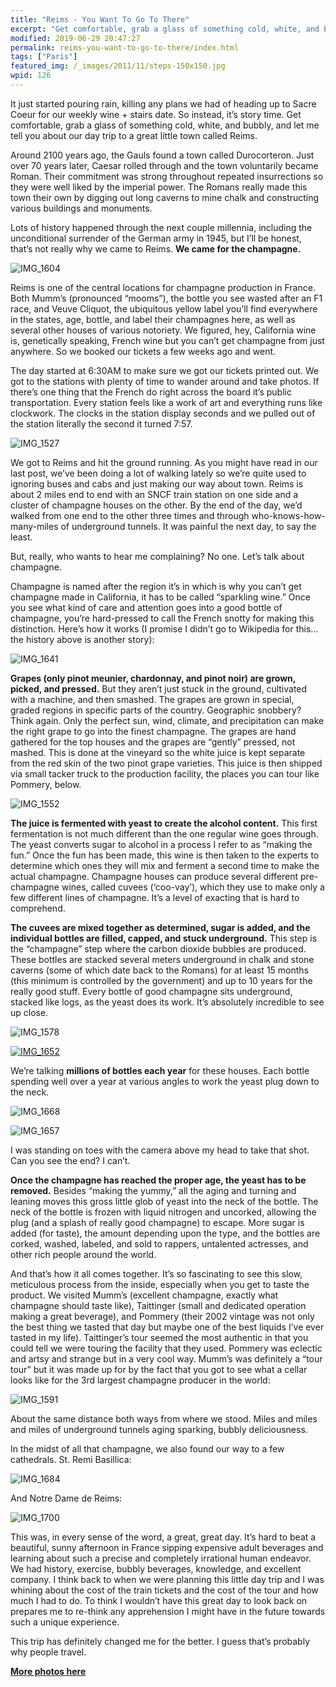 ```yaml
---
title: "Reims - You Want To Go To There"
excerpt: "Get comfortable, grab a glass of something cold, white, and bubbly, and let me tell you about our day trip to a great little town called Reims."
modified: 2019-06-29 20:47:27
permalink: reims-you-want-to-go-to-there/index.html
tags: ["Paris"]
featured_img: /_images/2011/11/steps-150x150.jpg
wpid: 126
---
```



It just started pouring rain, killing any plans we had of heading up to Sacre Coeur for our weekly wine + stairs date. So instead, it’s story time. Get comfortable, grab a glass of something cold, white, and bubbly, and let me tell you about our day trip to a great little town called Reims.

Around 2100 years ago, the Gauls found a town called Durocorteron. Just over 70 years later, Caesar rolled through and the town voluntarily became Roman. Their commitment was strong throughout repeated insurrections so they were well liked by the imperial power. The Romans really made this town their own by digging out long caverns to mine chalk and constructing various buildings and monuments.

Lots of history happened through the next couple millennia, including the unconditional surrender of the German army in 1945, but I’ll be honest, that’s not really why we came to Reims. **We came for the champagne.**

![](/_images/2010/09/IMG_1604.jpg "IMG_1604")

Reims is one of the central locations for champagne production in France. Both Mumm’s (pronounced “mooms”), the bottle you see wasted after an F1 race, and Veuve Cliquot, the ubiquitous yellow label you’ll find everywhere in the states, age, bottle, and label their champagnes here, as well as several other houses of various notoriety. We figured, hey, California wine is, genetically speaking, French wine but you can’t get champagne from just anywhere. So we booked our tickets a few weeks ago and went.

The day started at 6:30AM to make sure we got our tickets printed out. We got to the stations with plenty of time to wander around and take photos. If there’s one thing that the French do right across the board it’s public transportation. Every station feels like a work of art and everything runs like clockwork. The clocks in the station display seconds and we pulled out of the station literally the second it turned 7:57.

![](/_images/2010/09/IMG_1527.jpg "IMG_1527")

We got to Reims and hit the ground running. As you might have read in our last post, we’ve been doing a lot of walking lately so we’re quite used to ignoring buses and cabs and just making our way about town. Reims is about 2 miles end to end with an SNCF train station on one side and a cluster of champagne houses on the other. By the end of the day, we’d walked from one end to the other three times and through who-knows-how-many-miles of underground tunnels. It was painful the next day, to say the least.

But, really, who wants to hear me complaining? No one. Let’s talk about champagne.

Champagne is named after the region it’s in which is why you can’t get champagne made in California, it has to be called “sparkling wine.” Once you see what kind of care and attention goes into a good bottle of champagne, you’re hard-pressed to call the French snotty for making this distinction. Here’s how it works (I promise I didn’t go to Wikipedia for this… the history above is another story):

![](/_images/2010/09/IMG_1641.jpg "IMG_1641")

**Grapes (only pinot meunier, chardonnay, and pinot noir) are grown, picked, and pressed.** But they aren’t just stuck in the ground, cultivated with a machine, and then smashed. The grapes are grown in special, graded regions in specific parts of the country. Geographic snobbery? Think again. Only the perfect sun, wind, climate, and precipitation can make the right grape to go into the finest champagne. The grapes are hand gathered for the top houses and the grapes are “gently” pressed, not mashed. This is done at the vineyard so the white juice is kept separate from the red skin of the two pinot grape varieties. This juice is then shipped via small tacker truck to the production facility, the places you can tour like Pommery, below.

![](/_images/2010/09/IMG_1552.jpg "IMG_1552")

**The juice is fermented with yeast to create the alcohol content.** This first fermentation is not much different than the one regular wine goes through. The yeast converts sugar to alcohol in a process I refer to as “making the fun.” Once the fun has been made, this wine is then taken to the experts to determine which ones they will mix and ferment a second time to make the actual champagne. Champagne houses can produce several different pre-champagne wines, called cuvees (‘coo-vay’), which they use to make only a few different lines of champagne. It’s a level of exacting that is hard to comprehend.

**The cuvees are mixed together as determined, sugar is added, and the individual bottles are filled, capped, and stuck underground.** This step is the “champagne” step where the carbon dioxide bubbles are produced. These bottles are stacked several meters underground in chalk and stone caverns (some of which date back to the Romans) for at least 15 months (this minimum is controlled by the government) and up to 10 years for the really good stuff. Every bottle of good champagne sits underground, stacked like logs, as the yeast does its work. It’s absolutely incredible to see up close.

![](/_images/2010/09/IMG_1578.jpg "IMG_1578")

[![](/_images/2010/09/IMG_1652.jpg "IMG_1652")](/_images/2010/09/IMG_1652.jpg)

We’re talking **millions of bottles each year** for these houses. Each bottle spending well over a year at various angles to work the yeast plug down to the neck.

![](/_images/2010/09/IMG_1668.jpg "IMG_1668")

![](/_images/2010/09/IMG_1657.jpg "IMG_1657")

I was standing on toes with the camera above my head to take that shot. Can you see the end? I can’t.

**Once the champagne has reached the proper age, the yeast has to be removed.** Besides “making the yummy,” all the aging and turning and leaning moves this gross little glob of yeast into the neck of the bottle. The neck of the bottle is frozen with liquid nitrogen and uncorked, allowing the plug (and a splash of really good champagne) to escape. More sugar is added (for taste), the amount depending upon the type, and the bottles are corked, washed, labeled, and sold to rappers, untalented actresses, and other rich people around the world.

And that’s how it all comes together. It’s so fascinating to see this slow, meticulous process from the inside, especially when you get to taste the product. We visited Mumm’s (excellent champagne, exactly what champagne should taste like), Taittinger (small and dedicated operation making a great beverage), and Pommery (their 2002 vintage was not only the best thing we tasted that day but maybe one of the best liquids I’ve ever tasted in my life). Taittinger’s tour seemed the most authentic in that you could tell we were touring the facility that they used. Pommery was eclectic and artsy and strange but in a very cool way. Mumm’s was definitely a “tour tour” but it was made up for by the fact that you got to see what a cellar looks like for the 3rd largest champagne producer in the world:

![](/_images/2010/09/IMG_1591.jpg "IMG_1591")

About the same distance both ways from where we stood. Miles and miles and miles of underground tunnels aging sparking, bubbly deliciousness.

In the midst of all that champagne, we also found our way to a few cathedrals. St. Remi Basillica:

![](/_images/2010/09/IMG_16841.jpg "IMG_1684")

And Notre Dame de Reims:

![](/_images/2010/09/IMG_1700.jpg "IMG_1700")

This was, in every sense of the word, a great, great day. It’s hard to beat a beautiful, sunny afternoon in France sipping expensive adult beverages and learning about such a precise and completely irrational human endeavor. We had history, exercise, bubbly beverages, knowledge, and excellent company. I think back to when we were planning this little day trip and I was whining about the cost of the train tickets and the cost of the tour and how much I had to do. To think I wouldn’t have this great day to look back on prepares me to re-think any apprehension I might have in the future towards such a unique experience.

This trip has definitely changed me for the better. I guess that’s probably why people travel.

[**More photos here**](http://www.facebook.com/album.php?aid=216622&id=588768836&l=4048dc5bb1)
